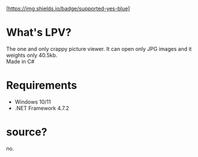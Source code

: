 [https://img.shields.io/badge/supported-yes-blue]
# What's LPV?
The one and only crappy picture viewer. It can open only JPG images and it weights only 40.5kb.  
Made in C#
# Requirements
- Windows 10/11
- .NET Framework 4.7.2
# source?
no.
